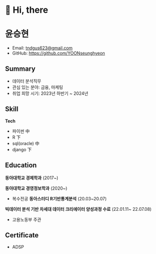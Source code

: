 # 👋 Hi, there
# 윤승현
- Email: tndgus623@gmail.com
- GitHub: https://github.com/YOONseunghyeon


## Summary
- 데이터 분석직무 
- 관심 있는 분야: 금융, 마케팅
- 취업 희망 시기: 2023년 하반기 ~ 2024년 

## Skill
**Tech** 
 - 파이썬 中 
 - R 下 
 - sql(oracle) 中
 - django 下 


## Education

**동아대학교 경제학과** (2017~) 

**동아대학교 경영정보학과** (2020~)
- 복수전공
**동아스터디 R기반통계분석** (20.03~20.07)

**빅데이터 분석 기반 차세대 데이터 크리에이터 양성과정 수료** (22.01.11~ 22.07.08)
- 고용노동부 주관

## Certificate
- ADSP



